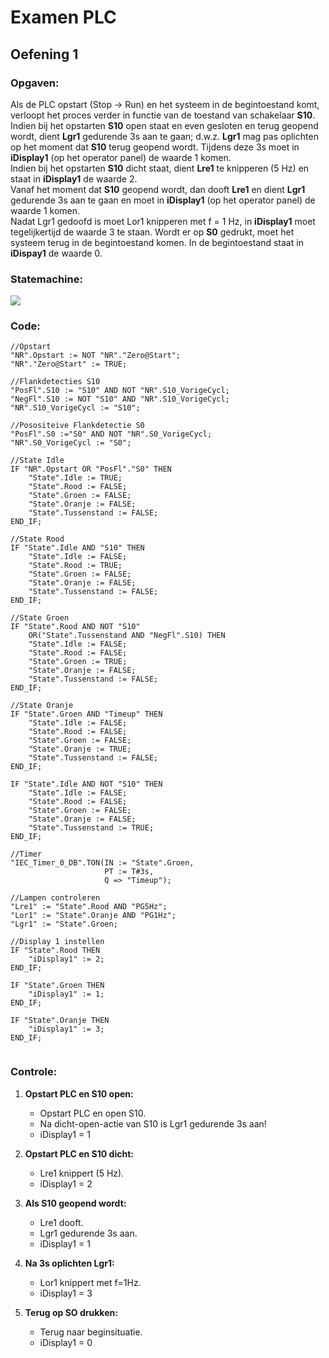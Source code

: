 # Examen PLC
## Oefening 1
### Opgaven:
Als de PLC opstart (Stop -> Run) en het systeem in de begintoestand komt, verloopt het proces verder in functie van de toestand van schakelaar **S10**.
<br>Indien bij het opstarten **S10** open staat en even gesloten en terug geopend wordt, dient **Lgr1** gedurende 3s aan te gaan; d.w.z. **Lgr1** mag pas oplichten op het moment dat **S10** terug geopend wordt. Tijdens deze 3s moet in **iDisplay1** (op het operator panel) de waarde 1 komen.
<br>Indien bij het opstarten **S10** dicht staat, dient **Lre1** te knipperen (5 Hz) en staat in **iDisplay1** de waarde 2.
<br>
Vanaf het moment dat **S10** geopend wordt, dan dooft **Lre1** en dient **Lgr1** gedurende 3s aan te gaan en moet in **iDisplay1** (op het operator panel) de waarde 1 komen.
<br>
Nadat Lgr1 gedoofd is moet Lor1 knipperen met f = 1 Hz, in **iDisplay1** moet tegelijkertijd de waarde 3 te staan.
Wordt er op **S0** gedrukt, moet het systeem terug in de begintoestand komen. In de begintoestand staat in **iDispay1** de waarde 0.

### Statemachine:
![](https://i.ibb.co/BK9qw46/oefening-1.jpg)
### Code:
``` 
//Opstart
"NR".Opstart := NOT "NR"."Zero@Start";
"NR"."Zero@Start" := TRUE;

//Flankdetecties S10
"PosFl".S10 := "S10" AND NOT "NR".S10_VorigeCycl;
"NegFl".S10 := NOT "S10" AND "NR".S10_VorigeCycl;
"NR".S10_VorigeCycl := "S10";

//Posositeive Flankdetectie S0
"PosFl".S0 :="S0" AND NOT "NR".S0_VorigeCycl;
"NR".S0_VorigeCycl := "S0";

//State Idle
IF "NR".Opstart OR "PosFl"."S0" THEN
    "State".Idle := TRUE;
    "State".Rood := FALSE;
    "State".Groen := FALSE;
    "State".Oranje := FALSE;
    "State".Tussenstand := FALSE;
END_IF;

//State Rood
IF "State".Idle AND "S10" THEN
    "State".Idle := FALSE;
    "State".Rood := TRUE;
    "State".Groen := FALSE;
    "State".Oranje := FALSE;
    "State".Tussenstand := FALSE;
END_IF;

//State Groen
IF "State".Rood AND NOT "S10"
    OR("State".Tussenstand AND "NegFl".S10) THEN
    "State".Idle := FALSE;
    "State".Rood := FALSE;
    "State".Groen := TRUE;
    "State".Oranje := FALSE;
    "State".Tussenstand := FALSE;
END_IF;

//State Oranje
IF "State".Groen AND "Timeup" THEN
    "State".Idle := FALSE;
    "State".Rood := FALSE;
    "State".Groen := FALSE;
    "State".Oranje := TRUE;
    "State".Tussenstand := FALSE;
END_IF;

IF "State".Idle AND NOT "S10" THEN
    "State".Idle := FALSE;
    "State".Rood := FALSE;
    "State".Groen := FALSE;
    "State".Oranje := FALSE;
    "State".Tussenstand := TRUE;
END_IF;

//Timer 
"IEC_Timer_0_DB".TON(IN := "State".Groen,
                     PT := T#3s,
                     Q => "Timeup");

//Lampen controleren
"Lre1" := "State".Rood AND "PG5Hz";
"Lor1" := "State".Oranje AND "PG1Hz";
"Lgr1" := "State".Groen;

//Display 1 instellen
IF "State".Rood THEN
    "iDisplay1" := 2;
END_IF;

IF "State".Groen THEN
    "iDisplay1" := 1;
END_IF;

IF "State".Oranje THEN
    "iDisplay1" := 3;
END_IF;


```
### Controle:

1. **Opstart PLC en S10 open:**
   - Opstart PLC en open S10.
   - Na dicht-open-actie van S10 is Lgr1 gedurende 3s aan!
   - iDisplay1 = 1

2. **Opstart PLC en S10 dicht:**
   - Lre1 knippert (5 Hz).
   - iDisplay1 = 2

3. **Als S10 geopend wordt:**
   - Lre1 dooft.
   - Lgr1 gedurende 3s aan.
   - iDisplay1 = 1

4. **Na 3s oplichten Lgr1:**
   - Lor1 knippert met f=1Hz.
   - iDisplay1 = 3

5. **Terug op SO drukken:**
   - Terug naar beginsituatie.
   - iDisplay1 = 0
